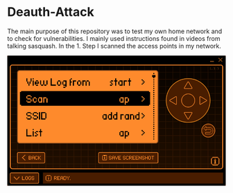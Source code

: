 # Deauth-Attack
The main purpose of this repository was to test my own home network and to check for vulnerabilities. I mainly used instructions found in videos from talking sasquash.
In the 1. Step I scanned the access points in my network.

![Image Alt text](/Scan.PNG)
